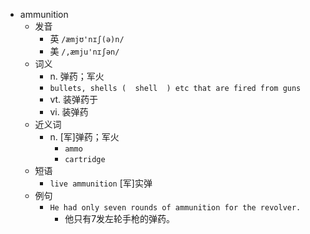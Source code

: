 - ammunition
  - 发音
    - 英 `/æmjʊ'nɪʃ(ə)n/`
    - 美 `/,æmju'nɪʃən/`
  - 词义
    - n. 弹药；军火
    - `bullets, shells (  shell  ) etc that are fired from guns`
    - vt. 装弹药于
    - vi. 装弹药
  - 近义词
    - n. [军]弹药；军火
      - `ammo`
      - `cartridge`
  - 短语
    - `live ammunition` [军]实弹 
  - 例句
    - `He had only seven rounds of ammunition for the revolver.`
      - 他只有7发左轮手枪的弹药。

